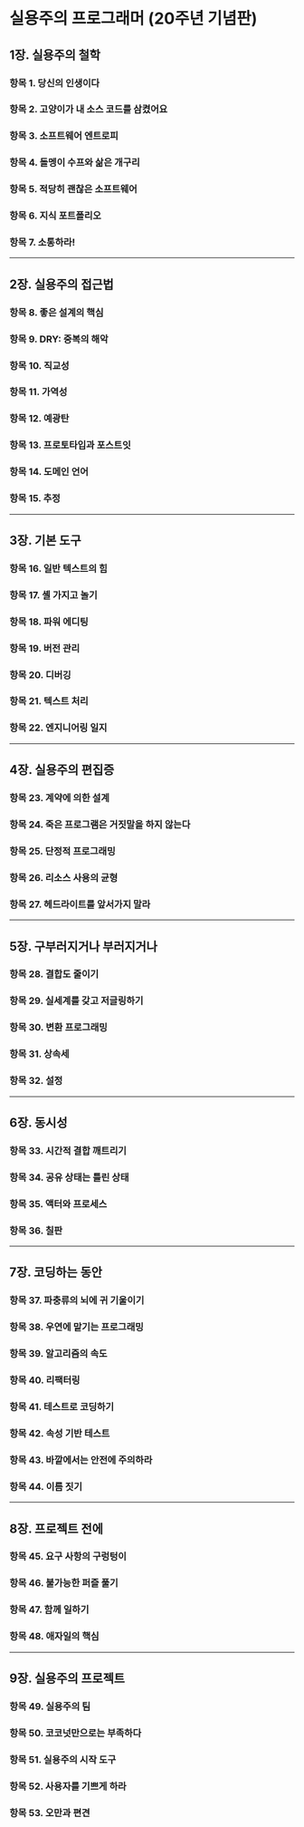 # 실용주의 프로그래머 (20주년 기념판)

## 1장. 실용주의 철학

### 항목 1. 당신의 인생이다

### 항목 2. 고양이가 내 소스 코드를 삼켰어요

### 항목 3. 소프트웨어 엔트로피

### 항목 4. 돌멩이 수프와 삶은 개구리

### 항목 5. 적당히 괜찮은 소프트웨어

### 항목 6. 지식 포트폴리오

### 항목 7. 소통하라!

---

## 2장. 실용주의 접근법

### 항목 8. 좋은 설계의 핵심

### 항목 9. DRY: 중복의 해악

### 항목 10. 직교성

### 항목 11. 가역성

### 항목 12. 예광탄

### 항목 13. 프로토타입과 포스트잇

### 항목 14. 도메인 언어

### 항목 15. 추정

---

## 3장. 기본 도구

### 항목 16. 일반 텍스트의 힘

### 항목 17. 셸 가지고 놀기

### 항목 18. 파워 에디팅

### 항목 19. 버전 관리

### 항목 20. 디버깅

### 항목 21. 텍스트 처리

### 항목 22. 엔지니어링 일지

---

## 4장. 실용주의 편집증

### 항목 23. 계약에 의한 설계

### 항목 24. 죽은 프로그램은 거짓말을 하지 않는다

### 항목 25. 단정적 프로그래밍

### 항목 26. 리소스 사용의 균형

### 항목 27. 헤드라이트를 앞서가지 말라

---

## 5장. 구부러지거나 부러지거나

### 항목 28. 결합도 줄이기

### 항목 29. 실세계를 갖고 저글링하기

### 항목 30. 변환 프로그래밍

### 항목 31. 상속세

### 항목 32. 설정

---

## 6장. 동시성

### 항목 33. 시간적 결합 깨트리기

### 항목 34. 공유 상태는 틀린 상태

### 항목 35. 액터와 프로세스

### 항목 36. 칠판

---

## 7장. 코딩하는 동안

### 항목 37. 파충류의 뇌에 귀 기울이기

### 항목 38. 우연에 맡기는 프로그래밍

### 항목 39. 알고리즘의 속도

### 항목 40. 리팩터링

### 항목 41. 테스트로 코딩하기

### 항목 42. 속성 기반 테스트

### 항목 43. 바깥에서는 안전에 주의하라

### 항목 44. 이름 짓기

---

## 8장. 프로젝트 전에

### 항목 45. 요구 사항의 구렁텅이

### 항목 46. 불가능한 퍼즐 풀기

### 항목 47. 함께 일하기

### 항목 48. 애자일의 핵심

---

## 9장. 실용주의 프로젝트

### 항목 49. 실용주의 팀

### 항목 50. 코코넛만으로는 부족하다

### 항목 51. 실용주의 시작 도구

### 항목 52. 사용자를 기쁘게 하라

### 항목 53. 오만과 편견
